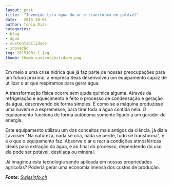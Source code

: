 ```yaml
---
layout: post
title:  "Invenção tira água do ar e transforma em potável"
date:   2015-10-01
author: Tonia Dias
categories: 
- blog
- água
- sustentabilidade
- inovação
img: 20151001-1.jpg
thumb: thumb-sustentabilidade.png
---
```


Em meio a uma crise hídrica que já faz parte de nossas preocupações para um futuro próximo, a empresa Seas desenvolveu um equipamento capaz de utilizar o ar que respiramos para gerar água. <!--more-->

A transformação física ocorre sem ajuda química alguma. Através da refrigeração e aquecimento é feito o processo de condensação e geração da água, descrevendo de forma simples. É como se a máquina produzisse uma nuvem e a espremesse, para tirar toda a água contida nela. O equipamento funciona de forma autônoma somente ligado a um gerador de energia.

Este equipamento utilizou um dos conceitos mais antigos da ciência, já dizia Lavoisier "Na natureza, nada se cria, nada se perde, tudo se transforma", e é o que o equipamento faz. Absorve o ar e recria condições atmosféricas ideais para extração da água, e ao final do processo, dependendo do uso ela pode ser potável, destilada ou mineral. 

Já imaginou esta tecnologia sendo aplicada em nossas propriedades agrícolas? Poderia gerar uma economia imensa dos custos de produção.

<i><b>Fonte: </b><a href="http://www.swissinfo.ch/por/economia/inova%C3%A7%C3%A3o_inven%C3%A7%C3%A3o-tira-%C3%A1gua-do-ar-e-transforma-em-pot%C3%A1vel/41636392">Swissinfo.ch</a></i>